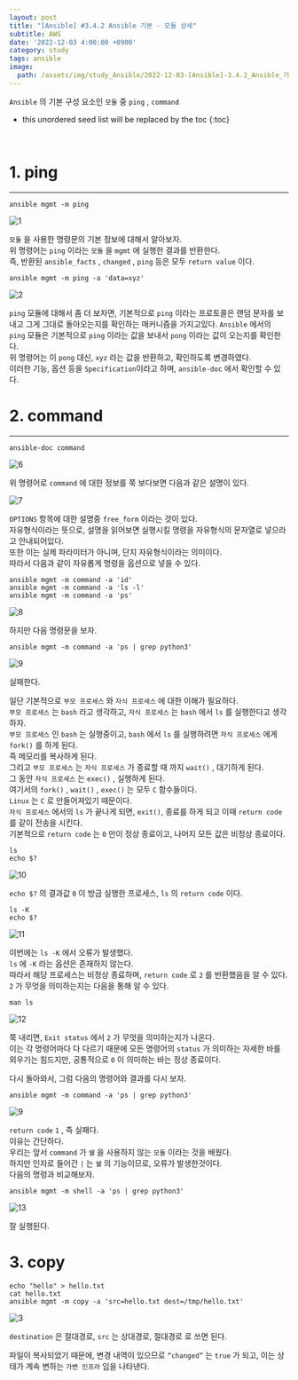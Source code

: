 ```yaml
---
layout: post
title: "[Ansible] #3.4.2 Ansible 기본 - 모듈 상세"
subtitle: AWS
date: '2022-12-03 4:00:00 +0900'
category: study
tags: ansible
image:
  path: /assets/img/study_Ansible/2022-12-03-[Ansible]-3.4.2_Ansible_기본_-_모듈_상세/logo.png
---
```


`Ansible` 의 기본 구성 요소인 `모듈` 중 `ping` , `command` 

<!--more-->

* this unordered seed list will be replaced by the toc
{:toc}

<br>

# 1. ping
---

```shell
ansible mgmt -m ping
```

![1](/assets/img/study_Ansible/2022-12-03-[Ansible]-3.4.2_Ansible_기본_-_모듈_상세/1.png)

`모듈` 을 사용한 명령문의 기본 정보에 대해서 알아보자.<br>
위 명령어는 `ping` 이라는 `모듈` 을 `mgmt` 에 실행한 결과를 반환한다.<br>
즉, 반환된 `ansible_facts` , `changed` , `ping` 등은 모두 `return value` 이다.

```shell
ansible mgmt -m ping -a 'data=xyz'
```

![2](/assets/img/study_Ansible/2022-12-03-[Ansible]-3.4.2_Ansible_기본_-_모듈_상세/2.png)

`ping` 모듈에 대해서 좀 더 보자면, 기본적으로 `ping` 이라는 프로토콜은 랜덤 문자를 보내고 그게 그대로 돌아오는지를 확인하는 매커니즘을 가지고있다.
`Ansible` 에서의 `ping` 모듈은 기본적으로 `ping` 이라는 값을 보내서 `pong` 이라는 값이 오는지를 확인한다.<br>
위 명령어는 이 `pong` 대신, `xyz` 라는 값을 반환하고, 확인하도록 변경하였다.<br>
이러한 기능, 옵션 등을 `Specification`이라고 하며, `ansible-doc` 에서 확인할 수 있다.

# 2. command 
---

```shell
ansible-doc command
```

![6](/assets/img/study_Ansible/2022-12-03-[Ansible]-3.4.2_Ansible_기본_-_모듈_상세/6.png)

위 명령어로 `command` 에 대한 정보를 쭉 보다보면 다음과 같은 설명이 있다.

![7](/assets/img/study_Ansible/2022-12-03-[Ansible]-3.4.2_Ansible_기본_-_모듈_상세/7.png)

`OPTIONS` 항목에 대한 설명중 `free_form` 이라는 것이 있다.<br>
자유형식이라는 뜻으로, 설명을 읽어보면 실행시킬 명령을 자유형식의 문자열로 넣으라고 안내되어있다.<br>
또한 이는 실제 파라미터가 아니며, 단지 자유형식이라는 의미이다.<br>
따라서 다음과 같이 자유롭게 명령을 옵션으로 넣을 수 있다.

```shell
ansible mgmt -m command -a 'id'
ansible mgmt -m command -a 'ls -l'
ansible mgmt -m command -a 'ps'
```

![8](/assets/img/study_Ansible/2022-12-03-[Ansible]-3.4.2_Ansible_기본_-_모듈_상세/8.png)

하지만 다음 명령문을 보자.

```shell
ansible mgmt -m command -a 'ps | grep python3'
```

![9](/assets/img/study_Ansible/2022-12-03-[Ansible]-3.4.2_Ansible_기본_-_모듈_상세/9.png)

실패한다.<br>

일단 기본적으로 `부모 프로세스` 와 `자식 프로세스` 에 대한 이해가 필요하다.<br>
`부모 프로세스` 는 `bash` 라고 생각하고, `자식 프로세스` 는 `bash` 에서 `ls` 를 실행한다고 생각하자.<br>
`부모 프로세스` 인 `bash` 는 실행중이고, `bash` 에서 `ls` 를 실행하려면 `자식 프로세스` 에게 `fork()` 를 하게 된다.<br>
즉 메모리를 복사하게 된다.<br>
그리고 `부모 프로세스` 는 `자식 프로세스` 가 종료할 때 까지 `wait()` , 대기하게 된다.<br>
그 동안 `자식 프로세스` 는 `exec()` , 실행하게 된다.<br>
여기서의 `fork()` , `wait()` , `exec()` 는 모두 `C` 함수들이다.<br>
`Linux` 는 `C` 로 만들어져있기 때문이다.<br>
`자식 프로세스` 에서의 `ls` 가 끝나게 되면, `exit()`, 종료를 하게 되고 이때 `return code` 를 같이 전송을 시킨다.<br>
기본적으로 `return code` 는 `0` 만이 정상 종료이고, 나머지 모든 값은 비정상 종료이다.

```shell
ls
echo $?
```

![10](/assets/img/study_Ansible/2022-12-03-[Ansible]-3.4.2_Ansible_기본_-_모듈_상세/10.png)

`echo $?` 의 결과값 `0` 이 방금 실행한 프로세스, `ls` 의 `return code` 이다.

```shell
ls -K
echo $?
```

![11](/assets/img/study_Ansible/2022-12-03-[Ansible]-3.4.2_Ansible_기본_-_모듈_상세/11.png)

이번에는 `ls -K` 에서 오류가 발생했다.<br>
`ls` 에 `-K` 라는 옵션은 존재하지 않는다.<br>
따라서 해당 프로세스는 비정상 종료하며, `return code` 로 `2` 를 반환했음을 알 수 있다.
`2` 가 무엇을 의미하는지는 다음을 통해 알 수 있다.

```shell
man ls
```

![12](/assets/img/study_Ansible/2022-12-03-[Ansible]-3.4.2_Ansible_기본_-_모듈_상세/12.png)

쭉 내리면, `Exit status` 에서 `2` 가 무엇을 의미하는지가 나온다.<br>
이는 각 명령어마다 다 다르기 때문에 모든 명령어의 `status` 가 의미하는 자세한 바를 외우기는 힘드지만, 공통적으로 `0` 이 의미하는 바는 정상 종료이다.

다시 돌아와서, 그럼 다음의 명령어와 결과를 다시 보자.

```shell
ansible mgmt -m command -a 'ps | grep python3'
```

![9](/assets/img/study_Ansible/2022-12-03-[Ansible]-3.4.2_Ansible_기본_-_모듈_상세/9.png)

`return code` `1` , 즉 실패다.<br>
이유는 간단하다.<br>
우리는 앞서 `command` 가 `쉘` 을 사용하지 않는 `모듈` 이라는 것을 배웠다.<br>
하지만 인자로 들어간 `|` 는 `쉘` 의 기능이므로, 오류가 발생한것이다.<br>
다음의 명령과 비교해보자.<br>

```shell
ansible mgmt -m shell -a 'ps | grep python3'
```

![13](/assets/img/study_Ansible/2022-12-03-[Ansible]-3.4.2_Ansible_기본_-_모듈_상세/13.png)

잘 실행된다.

# 3. copy

```shell
echo "hello" > hello.txt
cat hello.txt
ansible mgmt -m copy -a 'src=hello.txt dest=/tmp/hello.txt'
```

![3](/assets/img/study_Ansible/2022-12-03-[Ansible]-3.4.2_Ansible_기본_-_모듈_상세/3.png)

`destination` 은 절대경로, `src` 는 상대경로, 절대경로 로 쓰면 된다.

파일이 복사되었기 때문에, 변경 내역이 있으므로 `“changed”` 는 `true` 가 되고, 이는 상태가 계속 변하는 `가변 인프라` 임을 나타낸다.